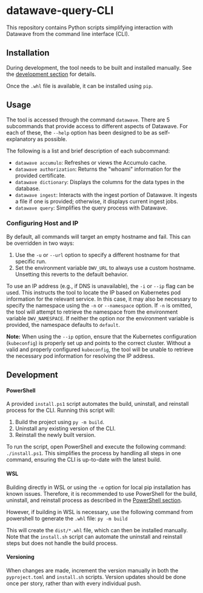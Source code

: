 # datawave-query-CLI

This repository contains Python scripts simplifying interaction with Datawave from the command line interface (CLI).

## Installation
During development, the tool needs to be built and installed manually. See the [development section](#development) for details.

Once the `.whl` file is available, it can be installed using `pip`.

## Usage
The tool is accessed through the command `datawave`. There are 5 subcommands that provide access to different aspects of Datawave. For each of these, the `--help` option has been designed to be as self-explanatory as possible.

The following is a list and brief description of each subcommand:
* `datawave accumulo`: Refreshes or views the Accumulo cache.
* `datawave authorization`: Returns the "whoami" information for the provided certificate.
* `datawave dictionary`: Displays the columns for the data types in the database.
* `datawave ingest`: Interacts with the ingest portion of Datawave. It ingests a file if one is provided; otherwise, it displays current ingest jobs.
* `datawave query`: Simplifies the query process with Datawave.

### Configuring Host and IP
By default, all commands will target an empty hostname and fail. This can be overridden in two ways:
1) Use the `-u` or `--url` option to specify a different hostname for that specific run.
2) Set the environment variable `DWV_URL` to always use a custom hostname. Unsetting this reverts to the default behavior.

To use an IP address (e.g., if DNS is unavailable), the `-i` or `--ip` flag can be used. This instructs the tool to locate the IP based on Kubernetes pod information for the relevant service. In this case, it may also be necessary to specify the namespace using the `-n` or `--namespace` option. If `-n` is omitted, the tool will attempt to retrieve the namespace from the environment variable `DWV_NAMESPACE`. If neither the option nor the environment variable is provided, the namespace defaults to `default`.

**Note:** When using the `--ip` option, ensure that the Kubernetes configuration (`kubeconfig`) is properly set up and points to the correct cluster. Without a valid and properly configured `kubeconfig`, the tool will be unable to retrieve the necessary pod information for resolving the IP address.

## Development
#### PowerShell
A provided `install.ps1` script automates the build, uninstall, and reinstall process for the CLI. Running this script will:

1. Build the project using `py -m build`.
2. Uninstall any existing version of the CLI.
3. Reinstall the newly built version.

To run the script, open PowerShell and execute the following command: `./install.ps1`. This simplifies the process by handling all steps in one command, ensuring the CLI is up-to-date with the latest build.

#### WSL
Building directly in WSL or using the `-e` option for local pip installation has known issues. Therefore, it is recommended to use PowerShell for the build, uninstall, and reinstall process as described in the [PowerShell section](#powershell).

However, if building in WSL is necessary, use the following command from powershell to generate the `.whl` file: `py -m build`

This will create the `dist/*.whl` file, which can then be installed manually. Note that the `install.sh` script can automate the uninstall and reinstall steps but does not handle the build process.

#### Versioning
When changes are made, increment the version manually in both the `pyproject.toml` and `install.sh` scripts. Version updates should be done once per story, rather than with every individual push.
